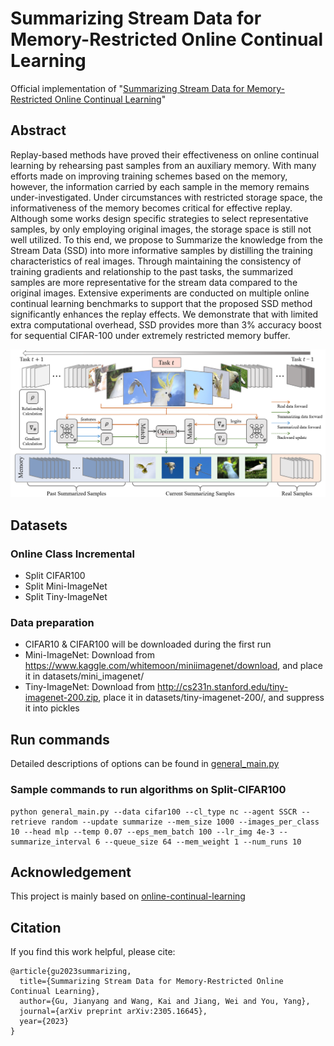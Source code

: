 # Summarizing Stream Data for Memory-Restricted Online Continual Learning

Official implementation of "[Summarizing Stream Data for Memory-Restricted Online Continual Learning](https://arxiv.org/abs/2305.16645)"

## Abstract

Replay-based methods have proved their effectiveness on online continual learning by rehearsing past samples from an auxiliary memory. With many efforts made on improving training schemes based on the memory, however, the information carried by each sample in the memory remains under-investigated. Under circumstances with restricted storage space, the informativeness of the memory becomes critical for effective replay. Although some works design specific strategies to select representative samples, by only employing original images, the storage space is still not well utilized. To this end, we propose to Summarize the knowledge from the Stream Data (SSD) into more informative samples by distilling the training characteristics of real images. Through maintaining the consistency of training gradients and relationship to the past tasks, the summarized samples are more representative for the stream data compared to the original images. Extensive experiments are conducted on multiple online continual learning benchmarks to support that the proposed SSD method significantly enhances the replay effects. We demonstrate that with limited extra computational overhead, SSD provides more than 3% accuracy boost for sequential CIFAR-100 under extremely restricted memory buffer.

![pipeline](figs/pipeline-ssd.png)

## Datasets

### Online Class Incremental
- Split CIFAR100
- Split Mini-ImageNet
- Split Tiny-ImageNet

### Data preparation
- CIFAR10 & CIFAR100 will be downloaded during the first run
- Mini-ImageNet: Download from https://www.kaggle.com/whitemoon/miniimagenet/download, and place it in datasets/mini_imagenet/
- Tiny-ImageNet: Download from http://cs231n.stanford.edu/tiny-imagenet-200.zip, place it in datasets/tiny-imagenet-200/, and suppress it into pickles

## Run commands
Detailed descriptions of options can be found in [general_main.py](general_main.py)

### Sample commands to run algorithms on Split-CIFAR100
```shell
python general_main.py --data cifar100 --cl_type nc --agent SSCR --retrieve random --update summarize --mem_size 1000 --images_per_class 10 --head mlp --temp 0.07 --eps_mem_batch 100 --lr_img 4e-3 --summarize_interval 6 --queue_size 64 --mem_weight 1 --num_runs 10
```

## Acknowledgement

This project is mainly based on [online-continual-learning](https://github.com/RaptorMai/online-continual-learning)

## Citation

If you find this work helpful, please cite:
```
@article{gu2023summarizing,
  title={Summarizing Stream Data for Memory-Restricted Online Continual Learning},
  author={Gu, Jianyang and Wang, Kai and Jiang, Wei and You, Yang},
  journal={arXiv preprint arXiv:2305.16645},
  year={2023}
}
```
